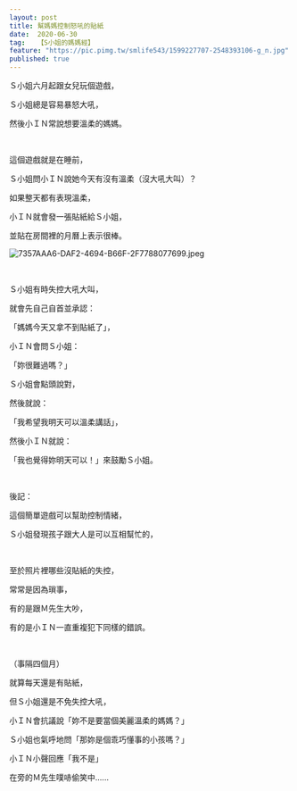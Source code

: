 ```yaml
---
layout: post
title: 幫媽媽控制怒吼的貼紙
date:  2020-06-30
tag:   【S小姐的媽媽經】
feature: "https://pic.pimg.tw/smlife543/1599227707-2548393106-g_n.jpg"
published: true 
---
```

<p>Ｓ小姐六月起跟女兒玩個遊戲，</p>

<p>Ｓ小姐總是容易暴怒大吼，</p>

<p>然後小ＩＮ常說想要溫柔的媽媽。</p>

<p>&nbsp;</p>

<p>這個遊戲就是在睡前，</p>

<p>Ｓ小姐問小ＩＮ說她今天有沒有溫柔（沒大吼大叫）？</p>

<p>如果整天都有表現溫柔，</p>

<p>小ＩＮ就會發一張貼紙給Ｓ小姐，</p>

<p>並貼在房間裡的月曆上表示很棒。</p>

<p><img alt="7357AAA6-DAF2-4694-B66F-2F7788077699.jpeg" src="https://pic.pimg.tw/smlife543/1599227707-2548393106-g_n.jpg" title="7357AAA6-DAF2-4694-B66F-2F7788077699.jpeg"></p>

<p>&nbsp;</p>

<p>Ｓ小姐有時失控大吼大叫，</p>

<p>就會先自己自首並承認：</p>

<p>「媽媽今天又拿不到貼紙了」，</p>

<p>小ＩＮ會問Ｓ小姐：</p>

<p>「妳很難過嗎？」</p>

<p>Ｓ小姐會點頭說對，</p>

<p>然後就說：</p>

<p>「我希望我明天可以溫柔講話」，</p>

<p>然後小ＩＮ就說：</p>

<p>「我也覺得妳明天可以！」來鼓勵Ｓ小姐。</p>

<p>&nbsp;</p>

<p>後記：</p>

<p>這個簡單遊戲可以幫助控制情緒，</p>

<p>Ｓ小姐發現孩子跟大人是可以互相幫忙的，</p>

<p>&nbsp;</p>

<p>至於照片裡哪些沒貼紙的失控，</p>

<p>常常是因為瑣事，</p>

<p>有的是跟Ｍ先生大吵，</p>

<p>有的是小ＩＮ一直重複犯下同樣的錯誤。</p>

<p>&nbsp;</p>

<p>（事隔四個月）</p>

<p>就算每天還是有貼紙，</p>

<p>但Ｓ小姐還是不免失控大吼，</p>

<p>小ＩＮ會抗議說「妳不是要當個美麗溫柔的媽媽？」</p>

<p>Ｓ小姐也氣呼地問「那妳是個乖巧懂事的小孩嗎？」</p>

<p>小ＩＮ小聲回應「我不是」</p>

<p>在旁的Ｍ先生噗哧偷笑中......</p>

